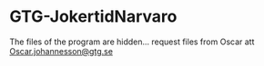 # GTG-JokertidNarvaro
The files of the program are hidden...
request files from Oscar att Oscar.johannesson@gtg.se
